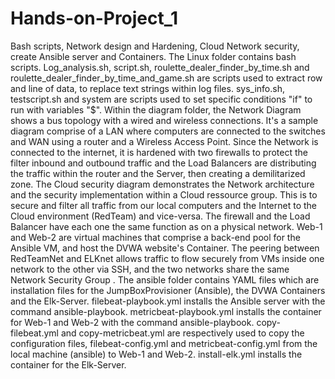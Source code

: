 # Hands-on-Project_1
Bash scripts, Network design and Hardening, Cloud Network security, create Ansible server and Containers.
The Linux folder contains bash scripts.
Log_analysis.sh, script.sh, roulette_dealer_finder_by_time.sh and roulette_dealer_finder_by_time_and_game.sh are scripts used to extract row and line of data, to replace text strings within log files.
sys_info.sh, testscript.sh and system are scripts used to set specific conditions "if" to run with variables "$".
Within the diagram folder, the Network Diagram shows a bus topology with a wired and wireless connections. 
It's a sample diagram comprise of a LAN where computers are connected to the switches and WAN using a router and a Wireless Access Point. Since the Network is connected to the internet, it is hardened with two firewalls to protect the filter inbound and outbound traffic and the Load Balancers are distributing the traffic within the router and the Server, then creating a demilitarized zone.
The Cloud security diagram demonstrates the Network architecture and the security implementation within a Cloud ressource group. This is to secure and filter all traffic from our local computers and the Internet to the Cloud environment (RedTeam) and vice-versa. The firewall and the Load Balancer have each one the same function as on a physical network. Web-1 and Web-2 are virtual machines that comprise a back-end pool for the Ansible VM, and host the DVWA website's Container. The peering between RedTeamNet and ELKnet allows traffic to flow securely from VMs inside one network to the other via SSH, and the two networks share the same Network Security Group .
The ansible folder contains YAML files which are installation files for the JumpBoxProvisioner (Ansible), the DVWA Containers and the Elk-Server.
filebeat-playbook.yml installs the Ansible server with the command ansible-playbook.
metricbeat-playbook.yml installs the container for Web-1 and Web-2 with the command ansible-playbook.
copy-filebeat.yml and copy-metricbeat.yml are respectively used to copy the configuration files, filebeat-config.yml and metricbeat-config.yml from the local machine (ansible) to Web-1 and Web-2.
install-elk.yml installs the container for the Elk-Server.
